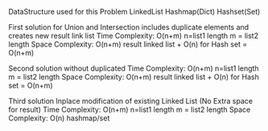 DataStructure used for this Problem
LinkedList
Hashmap(Dict)
Hashset(Set)

First solution for Union and Intersection includes duplicate elements and creates new result link list
Time Complexity: O(n+m) n=list1 length m = list2 length
Space Complexity: O(n+m) result linked list + O(n) for Hash set = O(n+m)

Second solution without duplicated
Time Complexity: O(n+m) n=list1 length m = list2 length
Space Complexity: O(n+m) result linked list + O(n) for Hash set = O(n+m)

Third solution Inplace modification of existing Linked List (No Extra space for result)
Time Complexity: O(n+m) n=list1 length m = list2 length
Space Complexity: O(n) hashmap/set
